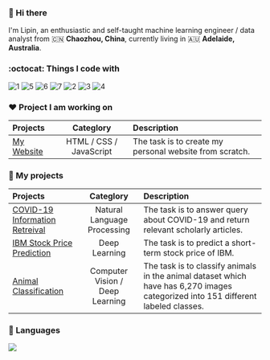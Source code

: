 ### 👋 Hi there 

I'm Lipin, an enthusiastic and self-taught machine learning engineer / data analyst  from 🇨🇳 **Chaozhou, China**, currently living in 🇦🇺 **Adelaide, Australia**.

### :octocat: Things I code with
![1](https://github.com/guolipin/guolipin/assets/134791744/a95949ca-3118-417f-97d5-d67f56a45bf5)
![5](https://github.com/guolipin/guolipin/assets/134791744/3806df9c-6e8e-484e-95a6-cee35f2d01c1)
![6](https://github.com/guolipin/guolipin/assets/134791744/2ecf6e42-bf87-4dc9-9c42-e6a72ef908f4)
![7](https://github.com/guolipin/guolipin/assets/134791744/b7319b7a-393d-4034-ab78-772e3833ca8b)
![2](https://github.com/guolipin/guolipin/assets/134791744/21dd8e64-19b9-4311-b9f9-17e62db82182)
![3](https://github.com/guolipin/guolipin/assets/134791744/897dcde7-1fed-45dc-b00f-cad366ae210d)
![4](https://github.com/guolipin/guolipin/assets/134791744/3abfa8ea-7d54-41da-a3a2-ee3e41611a5e)






### ❤️ Project I am working on
|  Projects | Categlory |    Description     |
| :---       |    :----:   |   :--- |
| [My Website](https://github.com/guolipin/guolipin.github.io)   | HTML / CSS / JavaScript | The task is to create my personal website from scratch. |

### 🌻 My projects
|  Projects | Categlory |    Description     |
| :---       |    :----:   |   :--- |
| [COVID-19 Information Retreival](https://github.com/guolipin/search_engine)   | Natural Language Processing | The task is to answer query about COVID-19 and return relevant scholarly articles.  |
| [IBM Stock Price Prediction](https://github.com/guolipin/IBM_stock_prediction)   | Deep Learning | The task is to predict a short-term stock price of IBM. |
| [Animal Classification](https://github.com/guolipin/animal_classification) | Computer Vision /<br> Deep Learning| The task is to classify animals in the animal dataset which have has 6,270 images categorized into 151 different labeled classes.|

### 🎄 Languages
<img src="https://github-readme-stats.vercel.app/api/top-langs?username=guolipin"/> 
